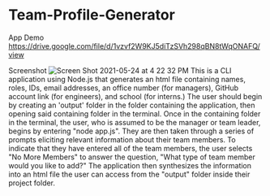 # Team-Profile-Generator

App Demo 
https://drive.google.com/file/d/1vzvf2W9KJ5diTzSVh298qBN8tWqONAFQ/view

Screenshot
![Screen Shot 2021-05-24 at 4 22 32 PM](https://user-images.githubusercontent.com/78760719/119403544-88c5e700-bcac-11eb-9f1d-8af6dc5cb26a.png)
This is a CLI application using Node.js that generates an html file containing names, roles, IDs, email addresses, an office number (for managers), GitHub account link (for engineers), and school (for interns.) The user should begin by creating an 'output' folder in the folder containing the application, then opening said containing folder in the terminal. Once in the containing folder in the terminal, the user, who is assumed to be the manager or team leader, begins by entering "node app.js". They are then taken through a series of prompts eliciting relevant information about their team members. To indicate that they have entered all of the team members, the user selects "No More Members" to answer the question, "What type of team member would you like to add?" The application then synthesizes the information into an html file the user can access from the "output" folder inside their project folder.

